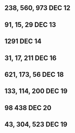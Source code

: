 238, 560, 973 DEC 12
--------------------

91, 15, 29    DEC 13
--------------------

1291          DEC 14
--------------------

31, 17, 211   DEC 16
--------------------

621, 173, 56  DEC 18
--------------------

133, 114, 200 DEC 19
-------------------- 

98 438 DEC 20
--------------------

43, 304, 523 DEC 19
--------------------
